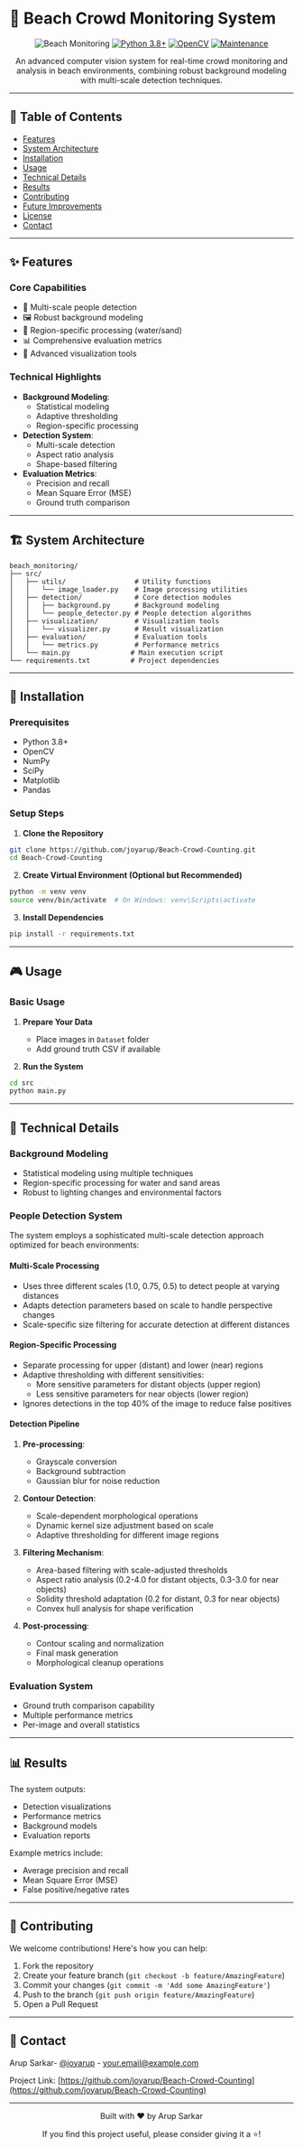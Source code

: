 # 🌊 Beach Crowd Monitoring System

<div align="center">

![Beach Monitoring](https://img.shields.io/badge/🏖️-Beach%20Monitoring-blue)
[![Python 3.8+](https://img.shields.io/badge/python-3.8+-blue.svg)](https://www.python.org/downloads/)
[![OpenCV](https://img.shields.io/badge/OpenCV-4.x-green.svg)](https://opencv.org/)
[![Maintenance](https://img.shields.io/badge/Maintained%3F-yes-green.svg)](https://github.com/joyarup/Beach-Crowd-Counting/graphs/commit-activity)

<p align="center">
An advanced computer vision system for real-time crowd monitoring and analysis in beach environments, combining robust background modeling with multi-scale detection techniques.
</p>

</div>

---

## 📑 Table of Contents
- [Features](#-features)
- [System Architecture](#-system-architecture)
- [Installation](#-installation)
- [Usage](#-usage)
- [Technical Details](#-technical-details)
- [Results](#-results)
- [Contributing](#-contributing)
- [Future Improvements](#-future-improvements)
- [License](#-license)
- [Contact](#-contact)

---

## ✨ Features

### Core Capabilities
- 🎯 Multi-scale people detection
- 🖼️ Robust background modeling
- 🌊 Region-specific processing (water/sand)
- 📊 Comprehensive evaluation metrics
- 🎨 Advanced visualization tools

### Technical Highlights
- **Background Modeling**:
  - Statistical modeling
  - Adaptive thresholding
  - Region-specific processing
- **Detection System**:
  - Multi-scale detection
  - Aspect ratio analysis
  - Shape-based filtering
- **Evaluation Metrics**:
  - Precision and recall
  - Mean Square Error (MSE)
  - Ground truth comparison

---

## 🏗️ System Architecture

```
beach_monitoring/
├── src/
│   ├── utils/                 # Utility functions
│   │   └── image_loader.py    # Image processing utilities
│   ├── detection/             # Core detection modules
│   │   ├── background.py      # Background modeling
│   │   └── people_detector.py # People detection algorithms
│   ├── visualization/         # Visualization tools
│   │   └── visualizer.py      # Result visualization
│   ├── evaluation/            # Evaluation tools
│   │   └── metrics.py         # Performance metrics
│   └── main.py               # Main execution script
└── requirements.txt          # Project dependencies
```

---

## 🚀 Installation

### Prerequisites
- Python 3.8+
- OpenCV
- NumPy
- SciPy
- Matplotlib
- Pandas

### Setup Steps

1. **Clone the Repository**
```bash
git clone https://github.com/joyarup/Beach-Crowd-Counting.git
cd Beach-Crowd-Counting
```

2. **Create Virtual Environment (Optional but Recommended)**
```bash
python -m venv venv
source venv/bin/activate  # On Windows: venv\Scripts\activate
```

3. **Install Dependencies**
```bash
pip install -r requirements.txt
```

---

## 🎮 Usage

### Basic Usage

1. **Prepare Your Data**
   - Place images in `Dataset` folder
   - Add ground truth CSV if available

2. **Run the System**
```bash
cd src
python main.py
```

---

## 🔧 Technical Details

### Background Modeling
- Statistical modeling using multiple techniques
- Region-specific processing for water and sand areas
- Robust to lighting changes and environmental factors

### People Detection System
The system employs a sophisticated multi-scale detection approach optimized for beach environments:

#### Multi-Scale Processing
- Uses three different scales (1.0, 0.75, 0.5) to detect people at varying distances
- Adapts detection parameters based on scale to handle perspective changes
- Scale-specific size filtering for accurate detection at different distances

#### Region-Specific Processing
- Separate processing for upper (distant) and lower (near) regions
- Adaptive thresholding with different sensitivities:
  - More sensitive parameters for distant objects (upper region)
  - Less sensitive parameters for near objects (lower region)
- Ignores detections in the top 40% of the image to reduce false positives

#### Detection Pipeline
1. **Pre-processing**:
   - Grayscale conversion
   - Background subtraction
   - Gaussian blur for noise reduction

2. **Contour Detection**:
   - Scale-dependent morphological operations
   - Dynamic kernel size adjustment based on scale
   - Adaptive thresholding for different image regions

3. **Filtering Mechanism**:
   - Area-based filtering with scale-adjusted thresholds
   - Aspect ratio analysis (0.2-4.0 for distant objects, 0.3-3.0 for near objects)
   - Solidity threshold adaptation (0.2 for distant, 0.3 for near objects)
   - Convex hull analysis for shape verification

4. **Post-processing**:
   - Contour scaling and normalization
   - Final mask generation
   - Morphological cleanup operations

### Evaluation System
- Ground truth comparison capability
- Multiple performance metrics
- Per-image and overall statistics

---

## 📊 Results

The system outputs:
- Detection visualizations
- Performance metrics
- Background models
- Evaluation reports

Example metrics include:
- Average precision and recall
- Mean Square Error (MSE)
- False positive/negative rates

---

## 🤝 Contributing

We welcome contributions! Here's how you can help:

1. Fork the repository
2. Create your feature branch (`git checkout -b feature/AmazingFeature`)
3. Commit your changes (`git commit -m 'Add some AmazingFeature'`)
4. Push to the branch (`git push origin feature/AmazingFeature`)
5. Open a Pull Request

---

## 👥 Contact

Arup Sarkar- [@joyarup](https://github.com/joyarup) - your.email@example.com

Project Link: [https://github.com/joyarup/Beach-Crowd-Counting](https://github.com/joyarup/Beach-Crowd-Counting)

---

<div align="center">
<p>Built with ❤️ by Arup Sarkar</p>

<p>
If you find this project useful, please consider giving it a ⭐!
</p>
</div>
